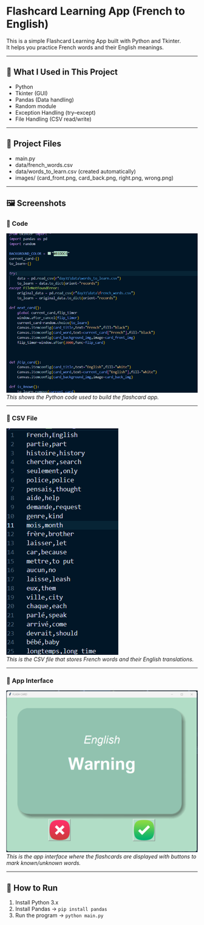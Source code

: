 # Flashcard Learning App (French to English)

This is a simple Flashcard Learning App built with Python and Tkinter.  
It helps you practice French words and their English meanings.

---

## 📌 What I Used in This Project
- Python  
- Tkinter (GUI)  
- Pandas (Data handling)  
- Random module  
- Exception Handling (try–except)  
- File Handling (CSV read/write)  

---

## 📂 Project Files
- main.py  
- data/french_words.csv  
- data/words_to_learn.csv (created automatically)  
- images/ (card_front.png, card_back.png, right.png, wrong.png)  

---

## 🖼️ Screenshots

### 🔹 Code
![Code Screenshot](res/code.png)  
*This shows the Python code used to build the flashcard app.*

---

### 🔹 CSV File
![CSV Screenshot](res/csv_mian.png)  
*This is the CSV file that stores French words and their English translations.*

---

### 🔹 App Interface
![Interface Screenshot](res/interface_answer.png)  
*This is the app interface where the flashcards are displayed with buttons to mark known/unknown words.*

---

## 🚀 How to Run
1. Install Python 3.x  
2. Install Pandas → `pip install pandas`  
3. Run the program → `python main.py`  
